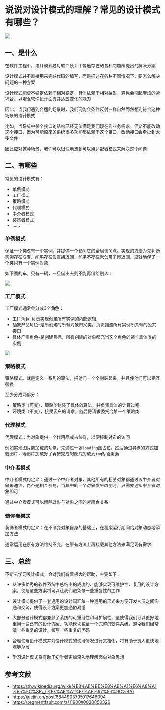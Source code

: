 <!--
 * @Author: lijing
 * @Date: 2023-12-15 23:08:37
 * @LastEditors: lijing
 * @LastEditTime: 2023-12-15 23:45:38
 * @Description: 
-->
# 说说对设计模式的理解？常见的设计模式有哪些？

![](https://static.vue-js.com/065bc170-37ce-11ec-a752-75723a64e8f5.png)

## 一、是什么

在软件工程中，设计模式是对软件设计中普遍存在的各种问题所提出的解决方案

设计模式并不直接用来完成代码的编写，而是描述在各种不同情况下，要怎么解决问题的一种方案

设计模式能使不稳定依赖于相对稳定、具体依赖于相对抽象，避免会引起麻烦的紧耦合，以增强软件设计面对并适应变化的能力

因此，当我们遇到合适的场景时，我们可能会条件反射一样自然而然想到符合这种场景的设计模式

比如，当系统中某个接口的结构已经无法满足我们现在的业务需求，但又不能改动这个接口，因为可能原来的系统很多功能都依赖于这个接口，改动接口会牵扯到太多文件

因此应对这种场景，我们可以很快地想到可以用适配器模式来解决这个问题

## 二、有哪些

常见的设计模式有：

+   单例模式
+   工厂模式
+   策略模式
+   代理模式
+   中介者模式
+   装饰者模式
+   ......

### 单例模式

保证一个类仅有一个实例，并提供一个访问它的全局访问点。实现的方法为先判断实例存在与否，如果存在则直接返回，如果不存在就创建了再返回，这就确保了一个类只有一个实例对象

如下图的车，只有一辆，一旦借出去则不能再借给别人：

![](https://static.vue-js.com/ea527aa0-37cd-11ec-8e64-91fdec0f05a1.png)

### 工厂模式

工厂模式通常会分成3个角色：

+   工厂角色-负责实现创建所有实例的内部逻辑.
+   抽象产品角色-是所创建的所有对象的父类，负责描述所有实例所共有的公共接口
+   具体产品角色-是创建目标，所有创建的对象都充当这个角色的某个具体类的实例

![](https://static.vue-js.com/fadd1920-37cd-11ec-8e64-91fdec0f05a1.png)

### 策略模式

策略模式，就是定义一系列的算法，把他们一个个封装起来，并且使他们可以相互替换

至少分成两部分：

+   策略类（可变），策略类封装了具体的算法，并负责具体的计算过程
+   环境类（不变），接受客户的请求，随后将请求委托给某一个策略类

### 代理模式

代理模式：为对象提供一个代用品或占位符，以便控制对它的访问

例如实现图片懒加载的功能，先通过一张`loading`图占位，然后通过异步的方式加载图片，等图片加载好了再把完成的图片加载到`img`标签里面

### 中介者模式

中介者模式的定义：通过一个中介者对象，其他所有的相关对象都通过该中介者对象来通信，而不是相互引用，当其中的一个对象发生改变时，只需要通知中介者对象即可

通过中介者模式可以解除对象与对象之间的紧耦合关系

### 装饰者模式

装饰者模式的定义：在不改变对象自身的基础上，在程序运行期间给对象动态地添加方法

通常运用在原有方法维持不变，在原有方法上再挂载其他方法来满足现有需求

## 三、总结

不断去学习设计模式，会对我们有着极大的帮助，主要如下：

+   从许多优秀的软件系统中总结出的成功的、能够实现可维护性、复用的设计方案，使用这些方案将可以让我们避免做一些重复性的工作
    
+   设计模式提供了一套通用的设计词汇和一种通用的形式来方便开发人员之间沟通和交流，使得设计方案更加通俗易懂
    
+   大部分设计模式都兼顾了系统的可重用性和可扩展性，这使得我们可以更好地重用一些已有的设计方案、功能模块甚至一个完整的软件系统，避免我们经常做一些重复的设计、编写一些重复的代码
    
+   合理使用设计模式并对设计模式的使用情况进行文档化，将有助于别人更快地理解系统
    
+   学习设计模式将有助于初学者更加深入地理解面向对象思想
    

## 参考文献

+   https://zh.wikipedia.org/wiki/%E8%AE%BE%E8%AE%A1%E6%A8%A1%E5%BC%8F\_(%E8%AE%A1%E7%AE%97%E6%9C%BA)
+   https://juejin.cn/post/6844903795017646094
+   https://segmentfault.com/a/1190000030850326